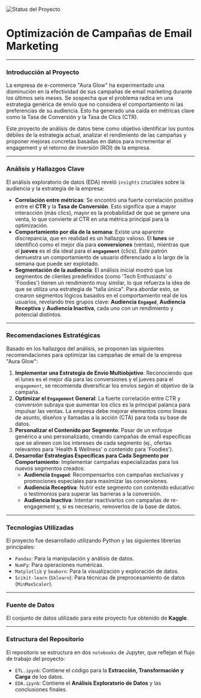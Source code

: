 ![Status del Proyecto](https://img.shields.io/badge/Status-Completado-green.svg)

# Optimización de Campañas de Email Marketing

---

### Introducción al Proyecto

La empresa de e-commerce "Aura Glow" ha experimentado una disminución en la efectividad de sus campañas de email marketing durante los últimos seis meses. Se sospecha que el problema radica en una estrategia genérica de envío que no considera el comportamiento ni las preferencias de su audiencia. Esto ha generado una caída en métricas clave como la Tasa de Conversión y la Tasa de Clics (CTR).

Este proyecto de análisis de datos tiene como objetivo identificar los puntos débiles de la estrategia actual, analizar el rendimiento de las campañas y proponer mejoras concretas basadas en datos para incrementar el engagement y el retorno de inversión (ROI) de la empresa.

---

### Análisis y Hallazgos Clave

El análisis exploratorio de datos (EDA) reveló `insights` cruciales sobre la audiencia y la estrategia de la empresa:

* **Correlación entre métricas**: Se encontró una fuerte correlación positiva entre el **CTR** y la **Tasa de Conversión**. Esto significa que a mayor interacción (más clics), mayor es la probabilidad de que se genere una venta, lo que convierte al CTR en una métrica principal para la optimización.
* **Comportamiento por día de la semana**: Existe una aparente discrepancia, que en realidad es un hallazgo valioso. El **lunes** se identificó como el mejor día para **conversiones** (ventas), mientras que el **jueves** es el día ideal para el **`engagement`** (clics). Este patrón demuestra un comportamiento de usuario diferenciado a lo largo de la semana que puede ser explotado.
* **Segmentación de la audiencia**: El análisis inicial mostró que los segmentos de clientes predefinidos (como 'Tech Enthusiasts' o 'Foodies') tienen un rendimiento muy similar, lo que refuerza la idea de que se utiliza una estrategia de "talla única". Para abordar esto, se crearon segmentos lógicos basados en el comportamiento real de los usuarios, revelando tres grupos clave: **Audiencia `Engaged`**, **Audiencia Receptiva** y **Audiencia Inactiva**, cada uno con un rendimiento y potencial distintos.

---

### Recomendaciones Estratégicas

Basado en los hallazgos del análisis, se proponen las siguientes recomendaciones para optimizar las campañas de email de la empresa "Aura Glow":

1.  **Implementar una Estrategia de Envío Multiobjetivo**: Reconociendo que el lunes es el mejor día para las conversiones y el jueves para el `engagement`, se recomienda diversificar los envíos según el objetivo de la campaña.
2.  **Optimizar el `Engagement` General**: La fuerte correlación entre CTR y conversión subraya que aumentar los clics es la principal palanca para impulsar las ventas. La empresa debe mejorar elementos como líneas de asunto, diseños y llamadas a la acción (CTA) para toda su base de datos.
3.  **Personalizar el Contenido por Segmento**: Pasar de un enfoque genérico a uno personalizado, creando campañas de email específicas que se alineen con los intereses de cada segmento (ej., ofertas relevantes para 'Health & Wellness' o contenido para 'Foodies').
4.  **Desarrollar Estrategias Específicas para Cada Segmento por Comportamiento**: Implementar campañas especializadas para los nuevos segmentos creados:
    * **Audiencia `Engaged`**: Recompensarlos con campañas exclusivas y promociones especiales para maximizar las conversiones.
    * **Audiencia Receptiva**: Nutrir este segmento con contenido educativo o testimonios para superar las barreras a la conversión.
    * **Audiencia Inactiva**: Intentar reactivarlos con campañas de re-engagement y, si es necesario, removerlos de la base de datos.

---

### Tecnologías Utilizadas

El proyecto fue desarrollado utilizando Python y las siguientes librerías principales:

* `Pandas`: Para la manipulación y análisis de datos.
* `NumPy`: Para operaciones numéricas.
* `Matplotlib` y `Seaborn`: Para la visualización y exploración de datos.
* `Scikit-learn` (`Sklearn`): Para técnicas de preprocesamiento de datos (`MinMaxScaler`).

---

### Fuente de Datos

El conjunto de datos utilizado para este proyecto fue obtenido de **Kaggle**.

---

### Estructura del Repositorio

El repositorio se estructura en dos `notebooks` de Jupyter, que reflejan el flujo de trabajo del proyecto:

* `ETL.ipynb`: Contiene el código para la **Extracción, Transformación y Carga** de los datos.
* `EDA.ipynb`: Contiene el **Análisis Exploratorio de Datos** y las conclusiones finales.
